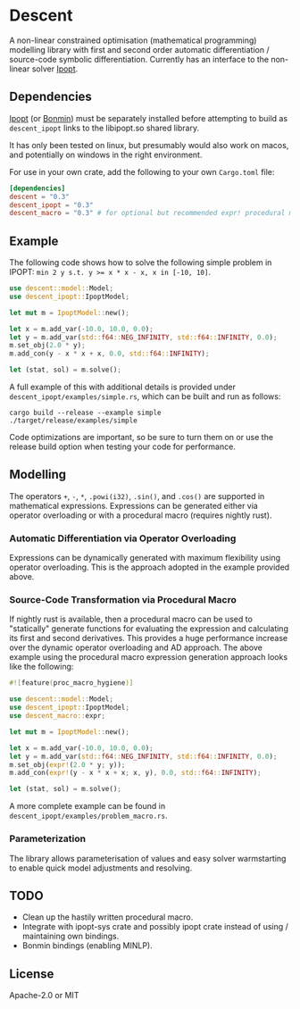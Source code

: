 # Descent

A non-linear constrained optimisation (mathematical programming) modelling
library with first and second order automatic differentiation / source-code
symbolic differentiation. Currently has an interface to the non-linear solver
[Ipopt](https://projects.coin-or.org/Ipopt).

## Dependencies

[Ipopt](https://projects.coin-or.org/Ipopt) (or
[Bonmin](https://projects.coin-or.org/Bonmin)) must be separately installed
before attempting to build as `descent_ipopt` links to the libipopt.so shared
library.

It has only been tested on linux, but presumably would also work on macos, and
potentially on windows in the right environment.

For use in your own crate, add the following to your own `Cargo.toml` file:

```toml
[dependencies]
descent = "0.3"
descent_ipopt = "0.3"
descent_macro = "0.3" # for optional but recommended expr! procedural macro use
```

## Example

The following code shows how to solve the following simple problem in IPOPT:
`min 2 y s.t. y >= x * x - x, x in [-10, 10]`.

```rust
use descent::model::Model;
use descent_ipopt::IpoptModel;

let mut m = IpoptModel::new();

let x = m.add_var(-10.0, 10.0, 0.0);
let y = m.add_var(std::f64::NEG_INFINITY, std::f64::INFINITY, 0.0);
m.set_obj(2.0 * y);
m.add_con(y - x * x + x, 0.0, std::f64::INFINITY);

let (stat, sol) = m.solve();
```

A full example of this with additional details is provided under
`descent_ipopt/examples/simple.rs`, which can be built and run as follows:

```
cargo build --release --example simple
./target/release/examples/simple
```

Code optimizations are important, so be sure to turn them on or use the release
build option when testing your code for performance.

## Modelling

The operators `+`, `-`, `*`, `.powi(i32)`, `.sin()`, and `.cos()` are supported
in mathematical expressions. Expressions can be generated either via operator
overloading or with a procedural macro (requires nightly rust).

### Automatic Differentiation via Operator Overloading

Expressions can be dynamically generated with maximum flexibility using operator
overloading. This is the approach adopted in the example provided above.

### Source-Code Transformation via Procedural Macro

If nightly rust is available, then a procedural macro can be used to "statically"
generate functions for evaluating the expression and calculating its first and
second derivatives. This provides a huge performance increase over the dynamic
operator overloading and AD approach. The above example using the procedural
macro expression generation approach looks like the following:

```rust
#![feature(proc_macro_hygiene)]

use descent::model::Model;
use descent_ipopt::IpoptModel;
use descent_macro::expr;

let mut m = IpoptModel::new();

let x = m.add_var(-10.0, 10.0, 0.0);
let y = m.add_var(std::f64::NEG_INFINITY, std::f64::INFINITY, 0.0);
m.set_obj(expr!(2.0 * y; y));
m.add_con(expr!(y - x * x + x; x, y), 0.0, std::f64::INFINITY);

let (stat, sol) = m.solve();
```

A more complete example can be found in
`descent_ipopt/examples/problem_macro.rs`.

### Parameterization

The library allows parameterisation of values and easy solver warmstarting to
enable quick model adjustments and resolving.

## TODO

- Clean up the hastily written procedural macro.
- Integrate with ipopt-sys crate and possibly ipopt crate instead of using /
  maintaining own bindings.
- Bonmin bindings (enabling MINLP).

## License

Apache-2.0 or MIT
